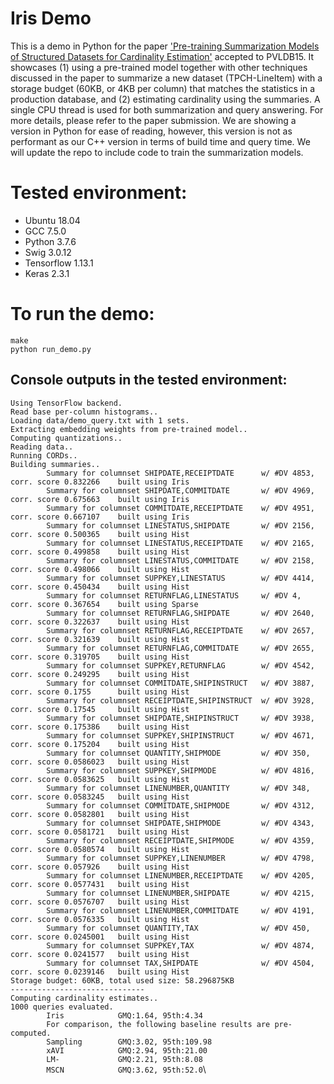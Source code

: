 # Iris Demo
This is a demo in Python for the paper ['Pre-training Summarization Models of Structured Datasets for Cardinality Estimation'](http://yao.lu/iris.pdf) accepted to PVLDB15.  It showcases (1) using a pre-trained model together with other techniques discussed in the paper to summarize a new dataset (TPCH-LineItem) with a storage budget (60KB, or 4KB per column) that matches the statistics in a production database, and (2) estimating cardinality using the summaries. A single CPU thread is used for both summarization and query answering. For more details, please refer to the paper submission. We are showing a version in Python for ease of reading, however, this version is not as performant as our C++ version in terms of build time and query time. We will update the repo to include code to train the summarization models.

# Tested environment: 
- Ubuntu 18.04
- GCC 7.5.0
- Python 3.7.6
- Swig 3.0.12
- Tensorflow 1.13.1
- Keras 2.3.1

# To run the demo: 
`make`\
`python run_demo.py`

## Console outputs in the tested environment:
`Using TensorFlow backend.`\
`Read base per-column histograms..`\
`Loading data/demo_query.txt with 1 sets.`\
`Extracting embedding weights from pre-trained model..`\
`Computing quantizations..`\
`Reading data..`\
`Running CORDs..`\
`Building summaries..`\
`        Summary for columnset SHIPDATE,RECEIPTDATE      w/ #DV 4853,    corr. score 0.832266    built using Iris`\
`        Summary for columnset SHIPDATE,COMMITDATE       w/ #DV 4969,    corr. score 0.675663    built using Iris`\
`        Summary for columnset COMMITDATE,RECEIPTDATE    w/ #DV 4951,    corr. score 0.667107    built using Iris`\
`        Summary for columnset LINESTATUS,SHIPDATE       w/ #DV 2156,    corr. score 0.500365    built using Hist`\
`        Summary for columnset LINESTATUS,RECEIPTDATE    w/ #DV 2165,    corr. score 0.499858    built using Hist`\
`        Summary for columnset LINESTATUS,COMMITDATE     w/ #DV 2158,    corr. score 0.498066    built using Hist`\
`        Summary for columnset SUPPKEY,LINESTATUS        w/ #DV 4414,    corr. score 0.450434    built using Hist`\
`        Summary for columnset RETURNFLAG,LINESTATUS     w/ #DV 4,       corr. score 0.367654    built using Sparse`\
`        Summary for columnset RETURNFLAG,SHIPDATE       w/ #DV 2640,    corr. score 0.322637    built using Hist`\
`        Summary for columnset RETURNFLAG,RECEIPTDATE    w/ #DV 2657,    corr. score 0.321639    built using Hist`\
`        Summary for columnset RETURNFLAG,COMMITDATE     w/ #DV 2655,    corr. score 0.319705    built using Hist`\
`        Summary for columnset SUPPKEY,RETURNFLAG        w/ #DV 4542,    corr. score 0.249295    built using Hist`\
`        Summary for columnset COMMITDATE,SHIPINSTRUCT   w/ #DV 3887,    corr. score 0.1755      built using Hist`\
`        Summary for columnset RECEIPTDATE,SHIPINSTRUCT  w/ #DV 3928,    corr. score 0.17545     built using Hist`\
`        Summary for columnset SHIPDATE,SHIPINSTRUCT     w/ #DV 3938,    corr. score 0.175386    built using Hist`\
`        Summary for columnset SUPPKEY,SHIPINSTRUCT      w/ #DV 4671,    corr. score 0.175204    built using Hist`\
`        Summary for columnset QUANTITY,SHIPMODE         w/ #DV 350,     corr. score 0.0586023   built using Hist`\
`        Summary for columnset SUPPKEY,SHIPMODE          w/ #DV 4816,    corr. score 0.0583625   built using Hist`\
`        Summary for columnset LINENUMBER,QUANTITY       w/ #DV 348,     corr. score 0.0583245   built using Hist`\
`        Summary for columnset COMMITDATE,SHIPMODE       w/ #DV 4312,    corr. score 0.0582801   built using Hist`\
`        Summary for columnset SHIPDATE,SHIPMODE         w/ #DV 4343,    corr. score 0.0581721   built using Hist`\
`        Summary for columnset RECEIPTDATE,SHIPMODE      w/ #DV 4359,    corr. score 0.0580574   built using Hist`\
`        Summary for columnset SUPPKEY,LINENUMBER        w/ #DV 4798,    corr. score 0.057926    built using Hist`\
`        Summary for columnset LINENUMBER,RECEIPTDATE    w/ #DV 4205,    corr. score 0.0577431   built using Hist`\
`        Summary for columnset LINENUMBER,SHIPDATE       w/ #DV 4215,    corr. score 0.0576707   built using Hist`\
`        Summary for columnset LINENUMBER,COMMITDATE     w/ #DV 4191,    corr. score 0.0576335   built using Hist`\
`        Summary for columnset QUANTITY,TAX              w/ #DV 450,     corr. score 0.0245001   built using Hist`\
`        Summary for columnset SUPPKEY,TAX               w/ #DV 4874,    corr. score 0.0241577   built using Hist`\
`        Summary for columnset TAX,SHIPDATE              w/ #DV 4504,    corr. score 0.0239146   built using Hist`\
`Storage budget: 60KB, total used size: 58.296875KB`\
`------------------------------`\
`Computing cardinality estimates..`\
`1000 queries evaluated.`\
`        Iris            GMQ:1.64, 95th:4.34`\
`        For comparison, the following baseline results are pre-computed.`\
`        Sampling        GMQ:3.02, 95th:109.98`\
`        xAVI            GMQ:2.94, 95th:21.00`\
`        LM-             GMQ:2.21, 95th:8.08`\
`        MSCN            GMQ:3.62, 95th:52.0`\